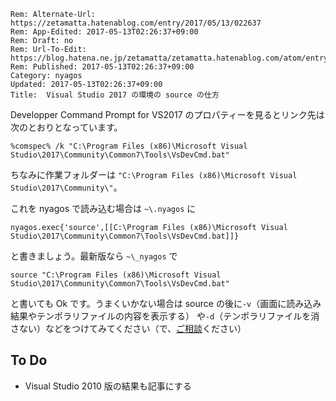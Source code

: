 ```header
Rem: Alternate-Url: https://zetamatta.hatenablog.com/entry/2017/05/13/022637
Rem: App-Edited: 2017-05-13T02:26:37+09:00
Rem: Draft: no
Rem: Url-To-Edit: https://blog.hatena.ne.jp/zetamatta/zetamatta.hatenablog.com/atom/entry/10328749687245712958
Rem: Published: 2017-05-13T02:26:37+09:00
Category: nyagos
Updated: 2017-05-13T02:26:37+09:00
Title:  Visual Studio 2017 の環境の source の仕方
```
Developper Command Prompt for VS2017 のプロパティーを見るとリンク先は次のとおりとなっています。

```
%comspec% /k "C:\Program Files (x86)\Microsoft Visual Studio\2017\Community\Common7\Tools\VsDevCmd.bat"
```

ちなみに作業フォルダーは `"C:\Program Files (x86)\Microsoft Visual Studio\2017\Community\"`。

これを nyagos で読み込む場合は `~\.nyagos` に

```
nyagos.exec{'source',[[C:\Program Files (x86)\Microsoft Visual Studio\2017\Community\Common7\Tools\VsDevCmd.bat]]}
```

と書きましょう。最新版なら `~\_nyagos` で

```
source "C:\Program Files (x86)\Microsoft Visual Studio\2017\Community\Common7\Tools\VsDevCmd.bat"
```

と書いても Ok です。うまくいかない場合は source の後に`-v`（画面に読み込み結果やテンポラリファイルの内容を表示する）
や`-d`（テンポラリファイルを消さない）などをつけてみてください（で、[ご相談](https://github.com/zetamatta/nyagos/issues)ください）

To Do
-------
- Visual Studio 2010 版の結果も記事にする
